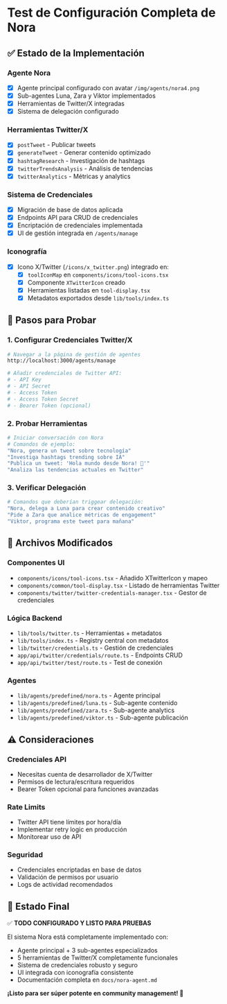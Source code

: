 # Test de Configuración Completa de Nora

## ✅ Estado de la Implementación

### Agente Nora
- [x] Agente principal configurado con avatar `/img/agents/nora4.png`
- [x] Sub-agentes Luna, Zara y Viktor implementados
- [x] Herramientas de Twitter/X integradas
- [x] Sistema de delegación configurado

### Herramientas Twitter/X
- [x] `postTweet` - Publicar tweets
- [x] `generateTweet` - Generar contenido optimizado
- [x] `hashtagResearch` - Investigación de hashtags
- [x] `twitterTrendsAnalysis` - Análisis de tendencias
- [x] `twitterAnalytics` - Métricas y analytics

### Sistema de Credenciales
- [x] Migración de base de datos aplicada
- [x] Endpoints API para CRUD de credenciales
- [x] Encriptación de credenciales implementada
- [x] UI de gestión integrada en `/agents/manage`

### Iconografía
- [x] Icono X/Twitter (`/icons/x_twitter.png`) integrado en:
  - [x] `toolIconMap` en `components/icons/tool-icons.tsx`
  - [x] Componente `XTwitterIcon` creado
  - [x] Herramientas listadas en `tool-display.tsx`
  - [x] Metadatos exportados desde `lib/tools/index.ts`

## 🚀 Pasos para Probar

### 1. Configurar Credenciales Twitter/X
```bash
# Navegar a la página de gestión de agentes
http://localhost:3000/agents/manage

# Añadir credenciales de Twitter API:
# - API Key
# - API Secret  
# - Access Token
# - Access Token Secret
# - Bearer Token (opcional)
```

### 2. Probar Herramientas
```bash
# Iniciar conversación con Nora
# Comandos de ejemplo:
"Nora, genera un tweet sobre tecnología"
"Investiga hashtags trending sobre IA"
"Publica un tweet: 'Hola mundo desde Nora! 🚀'"
"Analiza las tendencias actuales en Twitter"
```

### 3. Verificar Delegación
```bash
# Comandos que deberían triggear delegación:
"Nora, delega a Luna para crear contenido creativo"
"Pide a Zara que analice métricas de engagement"
"Viktor, programa este tweet para mañana"
```

## 📁 Archivos Modificados

### Componentes UI
- `components/icons/tool-icons.tsx` - Añadido XTwitterIcon y mapeo
- `components/common/tool-display.tsx` - Listado de herramientas Twitter
- `components/twitter/twitter-credentials-manager.tsx` - Gestor de credenciales

### Lógica Backend
- `lib/tools/twitter.ts` - Herramientas + metadatos
- `lib/tools/index.ts` - Registry central con metadatos
- `lib/twitter/credentials.ts` - Gestión de credenciales
- `app/api/twitter/credentials/route.ts` - Endpoints CRUD
- `app/api/twitter/test/route.ts` - Test de conexión

### Agentes
- `lib/agents/predefined/nora.ts` - Agente principal
- `lib/agents/predefined/luna.ts` - Sub-agente contenido
- `lib/agents/predefined/zara.ts` - Sub-agente analytics
- `lib/agents/predefined/viktor.ts` - Sub-agente publicación

## ⚠️ Consideraciones

### Credenciales API
- Necesitas cuenta de desarrollador de X/Twitter
- Permisos de lectura/escritura requeridos
- Bearer Token opcional para funciones avanzadas

### Rate Limits
- Twitter API tiene límites por hora/día
- Implementar retry logic en producción
- Monitorear uso de API

### Seguridad
- Credenciales encriptadas en base de datos
- Validación de permisos por usuario
- Logs de actividad recomendados

## 🎯 Estado Final
✅ **TODO CONFIGURADO Y LISTO PARA PRUEBAS**

El sistema Nora está completamente implementado con:
- Agente principal + 3 sub-agentes especializados
- 5 herramientas de Twitter/X completamente funcionales
- Sistema de credenciales robusto y seguro
- UI integrada con iconografía consistente
- Documentación completa en `docs/nora-agent.md`

**¡Listo para ser súper potente en community management! 🚀**
